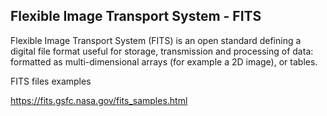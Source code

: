 ## Flexible Image Transport System - FITS 

Flexible Image Transport System (FITS) is an open standard defining a digital file format useful for storage, transmission and processing of data: formatted as multi-dimensional arrays (for example a 2D image), or tables.

FITS files examples

https://fits.gsfc.nasa.gov/fits_samples.html